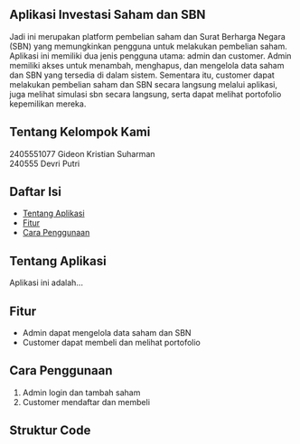 ## Aplikasi Investasi Saham dan SBN ##
Jadi ini merupakan platform pembelian saham dan Surat Berharga Negara (SBN) yang memungkinkan pengguna untuk melakukan pembelian saham. Aplikasi ini memiliki dua jenis pengguna utama: admin dan customer.
Admin memiliki akses untuk menambah, menghapus, dan mengelola data saham dan SBN yang tersedia di dalam sistem. Sementara itu, customer dapat melakukan pembelian saham dan SBN secara langsung melalui aplikasi, juga melihat simulasi sbn secara langsung, serta dapat melihat portofolio kepemilikan mereka.


## Tentang Kelompok Kami ##
2405551077 Gideon Kristian Suharman  
240555 Devri Putri  


## Daftar Isi
- [Tentang Aplikasi](#tentang-aplikasi)
- [Fitur](#fitur)
- [Cara Penggunaan](#cara-penggunaan)

## Tentang Aplikasi
Aplikasi ini adalah...

## Fitur
- Admin dapat mengelola data saham dan SBN
- Customer dapat membeli dan melihat portofolio

## Cara Penggunaan
1. Admin login dan tambah saham
2. Customer mendaftar dan membeli

## Struktur Code ##

##
